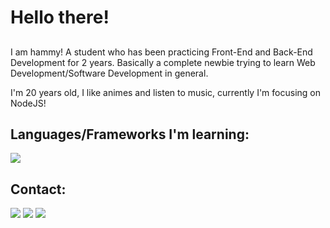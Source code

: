 # Hello there!
##
I am hammy! A student who has been practicing Front-End and Back-End Development for 2 years. Basically a complete newbie trying to learn Web Development/Software Development in general.

I'm 20 years old, I like animes and listen to music, currently I'm focusing on NodeJS!
## Languages/Frameworks I'm learning:
[![](https://skillicons.dev/icons?i=html,css,tailwind,js,nodejs,php,lua,postgres,mysql,mongodb)](#)
## Contact:

[![](https://img.shields.io/badge/Discord-7289DA?style=for-the-badge&logo=discord&logoColor=white)](https://dsc.bio/hammyster)
[![](https://img.shields.io/badge/DeviantArt-05CC47?style=for-the-badge&logo=deviantart&logoColor=white)](https://www.deviantart.com/r4vox)
[![](https://img.shields.io/badge/Myanimelist-2E51A2?style=for-the-badge&logo=myanimelist&logoColor=white)](https://myanimelist.net/profile/r4vox?q=r4vox&cat=user)
